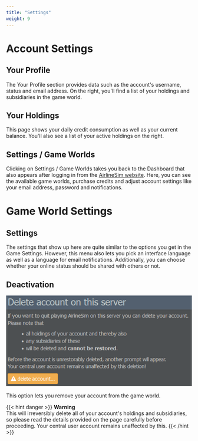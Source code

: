 ```yaml
---
title: "Settings"
weight: 9
---
```


# Account Settings

## Your Profile

The Your Profile section provides data such as the account's username, status and email address. On the right, you'll find a list of your holdings and subsidiaries in the game world.

## Your Holdings

This page shows your daily credit consumption as well as your current balance. You'll also see a list of your active holdings on the right.

## Settings / Game Worlds

Clicking on Settings / Game Worlds takes you back to the Dashboard that also appears after logging in from the [AirlineSim website](https://www.airlinesim.aero/en/). Here, you can see the available game worlds, purchase credits and adjust account settings like your email address, password and notifications.

# Game World Settings

## Settings

The settings that show up here are quite similar to the options you get in the Game Settings. However, this menu also lets you pick an interface language as well as a language for email notifications. Additionally, you can choose whether your online status should be shared with others or not.

## Deactivation

![Leaving a Game World](deactivation_01.png "Leaving a Game World")

This option lets you remove your account from the game world.

{{< hint danger >}}
**Warning**  
This will irreversibly delete all of your account's holdings and subsidiaries, so please read the details provided on the page carefully before proceeding. Your central user account remains unaffected by this.
{{< /hint >}}
